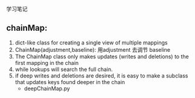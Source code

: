 学习笔记
## chainMap:
1. dict-like class for creating a single view of multiple mappings
2. ChainMap(adjustment,baseline): 用adjustment 去调节 baseline
3. The ChainMap class only makes updates (writes and deletions) to the first mapping in the chain 
4. while lookups will search the full chain. 
5. if deep writes and deletions are desired, it is easy to make a subclass that updates keys found deeper in the chain
    - deepChainMap.py